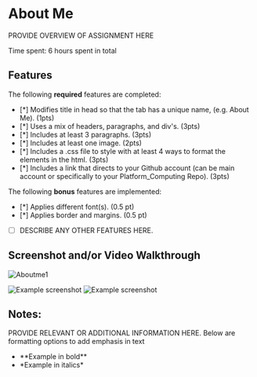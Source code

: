 # About Me

PROVIDE OVERVIEW OF ASSIGNMENT HERE

Time spent: 6 hours spent in total

## Features

The following **required** features are completed:

- [*] Modifies title in head so that the tab has a unique name, (e.g. About Me). (1pts)
- [*] Uses a mix of headers, paragraphs, and div's. (3pts)
- [*] Includes at least 3 paragraphs. (3pts)
- [*] Includes at least one image. (2pts)
- [*] Includes a .css file to style with at least 4 ways to format the elements in the html. (3pts)
- [*] Includes a link that directs to your Github account (can be main account or specifically to your Platform_Computing Repo). (3pts)

The following **bonus** features are implemented:

- [*] Applies different font(s). (0.5 pt)
- [*] Applies border and margins. (0.5 pt)
- [ ] DESCRIBE ANY OTHER FEATURES HERE.

## Screenshot and/or Video Walkthrough

![Aboutme1](https://github.com/notaj01/Platform_Computing/assets/125345385/cb0e9e74-fe15-4167-bcbb-b1b2b74671a9)

<img src="C:\Users\gamer\OneDrive\Pictures\Screenshots\Aboutme1.png" title='Example screenshot' width='' alt='Example screenshot' />

<img src="C:\Users\gamer\OneDrive\Pictures\Screenshots\Aboutme2.png" title='Example screenshot' width='' alt='Example screenshot' />


## Notes:
PROVIDE RELEVANT OR ADDITIONAL INFORMATION HERE. Below are formatting options to add emphasis in text
<ul>
  <li>**Example in bold**</li>
  <li>*Example in italics*</li>
</ul>
